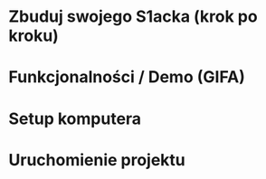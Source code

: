 # Zbuduj swojego S1acka (krok po kroku)

# Funkcjonalności / Demo (GIFA)

# Setup komputera

# Uruchomienie projektu
